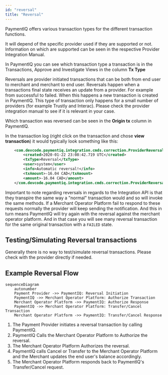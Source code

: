 ```yaml
---
id: "reversal"
title: "Reversal"
---
```


PaymentIQ offers various transaction types for the different transaction functions.

It will depend of the specific provider used if they are supported or not. Information on which are supported can be seen in the respective Provider Integration Manual.

In PaymentIQ you can see which transaction type a transaction is in the Transactions, Approve and Investigate Views in the column **Tx Type**

Reversals are provider initiated transactions that can be both from end user to merchant and merchant to end user. Reversals happen when a transactions final state receives an update from a provider. For example from successful to failed. When this happens a new transaction is created in PaymentIQ. This type of transaction only happens for a small number of providers (for example Trustly and Interac). Please check the provider integration manual to see if it is relevant in your case.

Which transaction was reversed can be seen in the **Origin tx** column in PaymentIQ.

In the transaction log (right click on the transaction and chose **view transaction**) it would typically look something like this:

```xml
    <com.devcode.paymentiq.integration.cmds.correction.ProviderReversalInput>
        <created>2020-01-22 23:08:42.719 UTC</created>
        <txType>Reversal</txType>
        <user>system</user>
        <info>Automatic reversal!</info>
        <txAmount>-16.04 CAD</txAmount>
        <amount>-16.04 CAD</amount>
    </com.devcode.paymentiq.integration.cmds.correction.ProviderReversalInput>
```

Important to note regarding reversals in regards to the Integration API is that they transpire the same way a "normal" transaction would and so will invoke the same methods. If a Merchant Operator Platform fail to respond to these requests normally the provider will keep sending the notification. And this in turn means PaymentIQ will try again with the reversal against the merchant operator platform. And in that case you will see many reversal transaction for the same original transaction with a `FAILED` state.

## Testing/Simulating Reversal transactions

Generally there is no way to test/simulate reversal transactions. Please check with the provider directly if needed.

## Example Reversal Flow

```mermaid
sequenceDiagram
    autonumber
    Payment Provider ->> PaymentIQ: Reversal Initiation
    PaymentIQ ->> Merchant Operator Platform: Authorize Transaction
    Merchant Operator Platform ->> PaymentIQ: Authorize Response
    PaymentIQ ->> Merchant Operator Platform: Transfer/Cancel Transaction
    Merchant Operator Platform ->> PaymentIQ: Transfer/Cancel Response
```

1. The Payment Provider initiates a reversal transaction by calling PaymentIQ. 
2. PaymentIQ Calls the Merchant Operator Platform to Authorize the reversal.
3. The Merchant Operator Platform Authorizes the reversal.
4. PaymentIQ calls Cancel or Transfer to the Merchant Operator Platform and the Merchant updates the end user's balance accordingly.
5. The Merchant Operator Platform responds back to PaymentIQ's Transfer/Cancel request.
